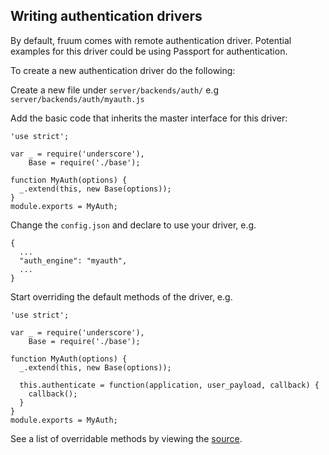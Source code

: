 
## Writing authentication drivers

By default, fruum comes with remote authentication driver. Potential examples for this driver could be using Passport for authentication.

To create a new authentication driver do the following:

Create a new file under ```server/backends/auth/``` e.g ```server/backends/auth/myauth.js```

Add the basic code that inherits the master interface for this driver:

```
'use strict';

var _ = require('underscore'),
    Base = require('./base');

function MyAuth(options) {
  _.extend(this, new Base(options));
}
module.exports = MyAuth;
```

Change the ```config.json``` and declare to use your driver, e.g.

```
{
  ...
  "auth_engine": "myauth",
  ...
}
```

Start overriding the default methods of the driver, e.g.

```
'use strict';

var _ = require('underscore'),
    Base = require('./base');

function MyAuth(options) {
  _.extend(this, new Base(options));

  this.authenticate = function(application, user_payload, callback) {
    callback();
  }
}
module.exports = MyAuth;
```

See a list of overridable methods by viewing the [source](https://github.com/virtualcodewarrior/fruum/blob/master/server/backends/auth/base.js).
